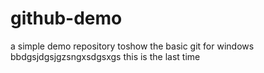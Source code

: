 # github-demo
a simple  demo repository toshow the basic git for windows
bbdgsjdgsjgzsngxsdgsxgs
this is the last time
